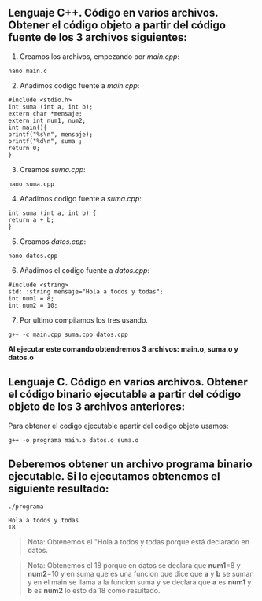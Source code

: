 ## Lenguaje C++. Código en varios archivos. Obtener el código objeto a partir del código fuente de los 3 archivos siguientes:

1. Creamos los archivos, empezando por *main.cpp*:
~~~~
nano main.c
~~~~
2. Añadimos codigo fuente a  *main.cpp*:
~~~~
#include <stdio.h>
int suma (int a, int b);
extern char *mensaje;
extern int num1, num2;
int main(){
printf("%s\n", mensaje);
printf("%d\n", suma ;
return 0;
}
~~~~
3. Creamos *suma.cpp*:
~~~~
nano suma.cpp
~~~~
4. Añadimos codigo fuente a  *suma.cpp*:
~~~~
int suma (int a, int b) {
return a + b;
}
~~~~
5. Creamos *datos.cpp*:
~~~~
nano datos.cpp
~~~~
6. Añadimos el codigo fuente a  *datos.cpp*:
~~~~
#include <string>
std: :string mensaje="Hola a todos y todas";
int num1 = 8;
int num2 = 10;
~~~~
7.  Por ultimo compilamos los tres usando.

~~~~
g++ -c main.cpp suma.cpp datos.cpp
~~~~
**Al ejecutar este comando obtendremos 3 archivos: main.o, suma.o y datos.o**

## Lenguaje C. Código en varios archivos. Obtener el código binario ejecutable a partir del código objeto de los 3 archivos anteriores:
Para obtener el codigo ejecutable apartir del codigo objeto usamos:
~~~~
g++ -o programa main.o datos.o suma.o
~~~~

## Deberemos obtener un archivo programa binario ejecutable. Si lo ejecutamos obtenemos el siguiente resultado:
~~~~
./programa
~~~~
~~~~
Hola a todos y todas
18
~~~~

> Nota: Obtenemos el "Hola a todos y todas porque está declarado en datos.

> Nota: Obtenemos el 18 porque en datos se declara que **num1**=8 y **num2**=10 y en suma que es una funcion que dice que **a** y **b** se suman y en el main se llama a la funcion suma y se declara que **a** es **num1** y **b** es **num2** lo esto da 18 como resultado.
